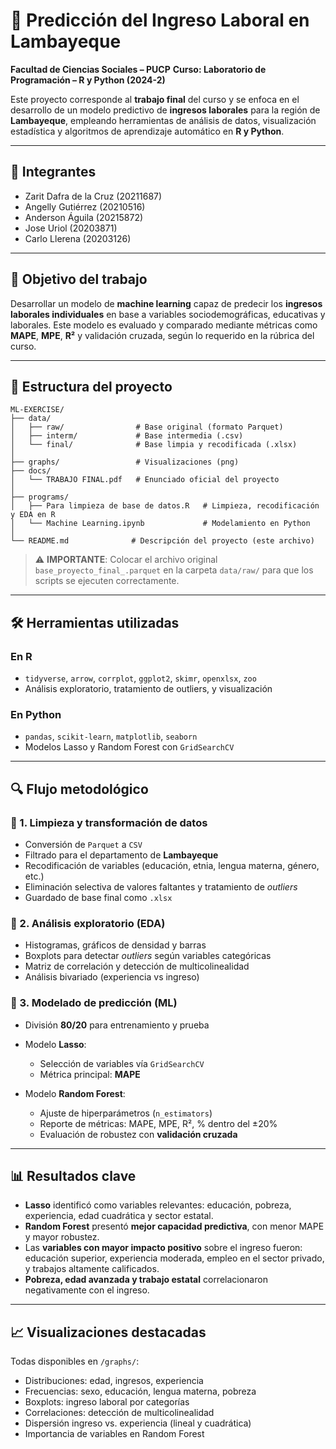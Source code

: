 # 🧠 Predicción del Ingreso Laboral en Lambayeque

**Facultad de Ciencias Sociales – PUCP**
**Curso: Laboratorio de Programación – R y Python (2024-2)**

Este proyecto corresponde al **trabajo final** del curso y se enfoca en el desarrollo de un modelo predictivo de **ingresos laborales** para la región de **Lambayeque**, empleando herramientas de análisis de datos, visualización estadística y algoritmos de aprendizaje automático en **R y Python**.

---

## 👥 Integrantes

* Zarit Dafra de la Cruz (20211687)
* Angelly Gutiérrez (20210516)
* Anderson Águila (20215872)
* Jose Uriol (20203871)
* Carlo Llerena (20203126)

---

## 🎯 Objetivo del trabajo

Desarrollar un modelo de **machine learning** capaz de predecir los **ingresos laborales individuales** en base a variables sociodemográficas, educativas y laborales. Este modelo es evaluado y comparado mediante métricas como **MAPE**, **MPE**, **R²** y validación cruzada, según lo requerido en la rúbrica del curso.

---

## 🧱 Estructura del proyecto

```
ML-EXERCISE/
├── data/
│   ├── raw/                # Base original (formato Parquet)
│   ├── interm/             # Base intermedia (.csv)
│   └── final/              # Base limpia y recodificada (.xlsx)
│
├── graphs/                 # Visualizaciones (png)
├── docs/
│   └── TRABAJO FINAL.pdf   # Enunciado oficial del proyecto
│
├── programs/
│   ├── Para limpieza de base de datos.R   # Limpieza, recodificación y EDA en R
│   └── Machine Learning.ipynb             # Modelamiento en Python
│
└── README.md              # Descripción del proyecto (este archivo)
```

> ⚠️ **IMPORTANTE**: Colocar el archivo original `base_proyecto_final_.parquet` en la carpeta `data/raw/` para que los scripts se ejecuten correctamente.

---

## 🛠️ Herramientas utilizadas

### En R

* `tidyverse`, `arrow`, `corrplot`, `ggplot2`, `skimr`, `openxlsx`, `zoo`
* Análisis exploratorio, tratamiento de outliers, y visualización

### En Python

* `pandas`, `scikit-learn`, `matplotlib`, `seaborn`
* Modelos Lasso y Random Forest con `GridSearchCV`

---

## 🔍 Flujo metodológico

### 🔹 1. Limpieza y transformación de datos

* Conversión de `Parquet` a `CSV`
* Filtrado para el departamento de **Lambayeque**
* Recodificación de variables (educación, etnia, lengua materna, género, etc.)
* Eliminación selectiva de valores faltantes y tratamiento de *outliers*
* Guardado de base final como `.xlsx`

### 🔹 2. Análisis exploratorio (EDA)

* Histogramas, gráficos de densidad y barras
* Boxplots para detectar *outliers* según variables categóricas
* Matriz de correlación y detección de multicolinealidad
* Análisis bivariado (experiencia vs ingreso)

### 🔹 3. Modelado de predicción (ML)

* División **80/20** para entrenamiento y prueba
* Modelo **Lasso**:

  * Selección de variables vía `GridSearchCV`
  * Métrica principal: **MAPE**
* Modelo **Random Forest**:

  * Ajuste de hiperparámetros (`n_estimators`)
  * Reporte de métricas: MAPE, MPE, R², % dentro del ±20%
  * Evaluación de robustez con **validación cruzada**

---

## 📊 Resultados clave

* **Lasso** identificó como variables relevantes: educación, pobreza, experiencia, edad cuadrática y sector estatal.
* **Random Forest** presentó **mejor capacidad predictiva**, con menor MAPE y mayor robustez.
* Las **variables con mayor impacto positivo** sobre el ingreso fueron: educación superior, experiencia moderada, empleo en el sector privado, y trabajos altamente calificados.
* **Pobreza, edad avanzada y trabajo estatal** correlacionaron negativamente con el ingreso.

---

## 📈 Visualizaciones destacadas

Todas disponibles en `/graphs/`:

* Distribuciones: edad, ingresos, experiencia
* Frecuencias: sexo, educación, lengua materna, pobreza
* Boxplots: ingreso laboral por categorías
* Correlaciones: detección de multicolinealidad
* Dispersión ingreso vs. experiencia (lineal y cuadrática)
* Importancia de variables en Random Forest


